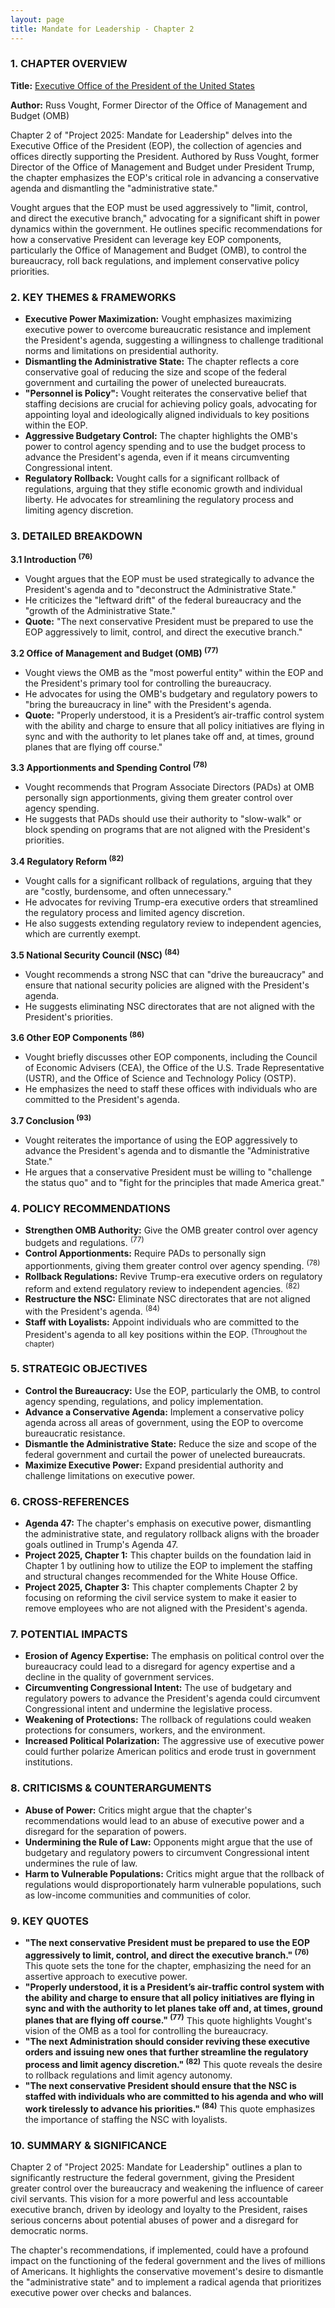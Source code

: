 ```yaml
---
layout: page
title: Mandate for Leadership - Chapter 2
---
```


### 1. CHAPTER OVERVIEW

**Title:** [Executive Office of the President of the United States](../../documents/project_2025_chapters/chapter_2.pdf)

**Author:** Russ Vought, Former Director of the Office of Management and Budget (OMB)

Chapter 2 of "Project 2025: Mandate for Leadership" delves into the Executive Office of the President (EOP), the collection of agencies and offices directly supporting the President. Authored by Russ Vought, former Director of the Office of Management and Budget under President Trump, the chapter emphasizes the EOP's critical role in advancing a conservative agenda and dismantling the "administrative state." 

Vought argues that the EOP must be used aggressively to "limit, control, and direct the executive branch," advocating for a significant shift in power dynamics within the government. He outlines specific recommendations for how a conservative President can leverage key EOP components, particularly the Office of Management and Budget (OMB), to control the bureaucracy, roll back regulations, and implement conservative policy priorities.

### 2. KEY THEMES & FRAMEWORKS

* **Executive Power Maximization:** Vought emphasizes maximizing executive power to overcome bureaucratic resistance and implement the President's agenda, suggesting a willingness to challenge traditional norms and limitations on presidential authority.
* **Dismantling the Administrative State:** The chapter reflects a core conservative goal of reducing the size and scope of the federal government and curtailing the power of unelected bureaucrats.
* **"Personnel is Policy":**  Vought reiterates the conservative belief that staffing decisions are crucial for achieving policy goals, advocating for appointing loyal and ideologically aligned individuals to key positions within the EOP.
* **Aggressive Budgetary Control:** The chapter highlights the OMB's power to control agency spending and to use the budget process to advance the President's agenda, even if it means circumventing Congressional intent.
* **Regulatory Rollback:** Vought calls for a significant rollback of regulations, arguing that they stifle economic growth and individual liberty. He advocates for streamlining the regulatory process and limiting agency discretion.

### 3. DETAILED BREAKDOWN

**3.1 Introduction <sup>(76)</sup>**

* Vought argues that the EOP must be used strategically to advance the President's agenda and to "deconstruct the Administrative State."
* He criticizes the "leftward drift" of the federal bureaucracy and the "growth of the Administrative State."
* **Quote:** "The next conservative President must be prepared to use the EOP aggressively to limit, control, and direct the executive branch."

**3.2 Office of Management and Budget (OMB) <sup>(77)</sup>**

* Vought views the OMB as the "most powerful entity" within the EOP and the President's primary tool for controlling the bureaucracy.
* He advocates for using the OMB's budgetary and regulatory powers to "bring the bureaucracy in line" with the President's agenda.
* **Quote:** "Properly understood, it is a President’s air-traffic control system with the ability and charge to ensure that all policy initiatives are flying in sync and with the authority to let planes take off and, at times, ground planes that are flying off course."

**3.3 Apportionments and Spending Control <sup>(78)</sup>**

* Vought recommends that Program Associate Directors (PADs) at OMB personally sign apportionments, giving them greater control over agency spending.
* He suggests that PADs should use their authority to "slow-walk" or block spending on programs that are not aligned with the President's priorities.

**3.4 Regulatory Reform <sup>(82)</sup>**

* Vought calls for a significant rollback of regulations, arguing that they are "costly, burdensome, and often unnecessary."
* He advocates for reviving Trump-era executive orders that streamlined the regulatory process and limited agency discretion.
* He also suggests extending regulatory review to independent agencies, which are currently exempt.

**3.5 National Security Council (NSC) <sup>(84)</sup>**

* Vought recommends a strong NSC that can "drive the bureaucracy" and ensure that national security policies are aligned with the President's agenda.
* He suggests eliminating NSC directorates that are not aligned with the President's priorities.

**3.6 Other EOP Components <sup>(86)</sup>**

* Vought briefly discusses other EOP components, including the Council of Economic Advisers (CEA), the Office of the U.S. Trade Representative (USTR), and the Office of Science and Technology Policy (OSTP).
* He emphasizes the need to staff these offices with individuals who are committed to the President's agenda.

**3.7 Conclusion <sup>(93)</sup>**

* Vought reiterates the importance of using the EOP aggressively to advance the President's agenda and to dismantle the "Administrative State."
* He argues that a conservative President must be willing to "challenge the status quo" and to "fight for the principles that made America great."

### 4. POLICY RECOMMENDATIONS

* **Strengthen OMB Authority:** Give the OMB greater control over agency budgets and regulations. <sup>(77)</sup>
* **Control Apportionments:**  Require PADs to personally sign apportionments, giving them greater control over agency spending. <sup>(78)</sup>
* **Rollback Regulations:** Revive Trump-era executive orders on regulatory reform and extend regulatory review to independent agencies. <sup>(82)</sup>
* **Restructure the NSC:**  Eliminate NSC directorates that are not aligned with the President's agenda. <sup>(84)</sup>
* **Staff with Loyalists:**  Appoint individuals who are committed to the President's agenda to all key positions within the EOP. <sup>(Throughout the chapter)</sup>

### 5. STRATEGIC OBJECTIVES

* **Control the Bureaucracy:**  Use the EOP, particularly the OMB, to control agency spending, regulations, and policy implementation.
* **Advance a Conservative Agenda:**  Implement a conservative policy agenda across all areas of government, using the EOP to overcome bureaucratic resistance.
* **Dismantle the Administrative State:**  Reduce the size and scope of the federal government and curtail the power of unelected bureaucrats.
* **Maximize Executive Power:**  Expand presidential authority and challenge limitations on executive power.

### 6. CROSS-REFERENCES

* **Agenda 47:**  The chapter's emphasis on executive power, dismantling the administrative state, and regulatory rollback aligns with the broader goals outlined in Trump's Agenda 47.
* **Project 2025, Chapter 1:**  This chapter builds on the foundation laid in Chapter 1 by outlining how to utilize the EOP to implement the staffing and structural changes recommended for the White House Office.
* **Project 2025, Chapter 3:**  This chapter complements Chapter 2 by focusing on reforming the civil service system to make it easier to remove employees who are not aligned with the President's agenda.

### 7. POTENTIAL IMPACTS

* **Erosion of Agency Expertise:**  The emphasis on political control over the bureaucracy could lead to a disregard for agency expertise and a decline in the quality of government services.
* **Circumventing Congressional Intent:**  The use of budgetary and regulatory powers to advance the President's agenda could circumvent Congressional intent and undermine the legislative process.
* **Weakening of Protections:**  The rollback of regulations could weaken protections for consumers, workers, and the environment.
* **Increased Political Polarization:**  The aggressive use of executive power could further polarize American politics and erode trust in government institutions.

### 8. CRITICISMS & COUNTERARGUMENTS

* **Abuse of Power:**  Critics might argue that the chapter's recommendations would lead to an abuse of executive power and a disregard for the separation of powers.
* **Undermining the Rule of Law:**  Opponents might argue that the use of budgetary and regulatory powers to circumvent Congressional intent undermines the rule of law.
* **Harm to Vulnerable Populations:**  Critics might argue that the rollback of regulations would disproportionately harm vulnerable populations, such as low-income communities and communities of color.

### 9. KEY QUOTES

* **"The next conservative President must be prepared to use the EOP aggressively to limit, control, and direct the executive branch." <sup>(76)</sup>**  This quote sets the tone for the chapter, emphasizing the need for an assertive approach to executive power.
* **"Properly understood, it is a President’s air-traffic control system with the ability and charge to ensure that all policy initiatives are flying in sync and with the authority to let planes take off and, at times, ground planes that are flying off course." <sup>(77)</sup>**  This quote highlights Vought's vision of the OMB as a tool for controlling the bureaucracy.
* **"The next Administration should consider reviving these executive orders and issuing new ones that further streamline the regulatory process and limit agency discretion." <sup>(82)</sup>**  This quote reveals the desire to rollback regulations and limit agency autonomy.
* **"The next conservative President should ensure that the NSC is staffed with individuals who are committed to his agenda and who will work tirelessly to advance his priorities." <sup>(84)</sup>**  This quote emphasizes the importance of staffing the NSC with loyalists.

### 10. SUMMARY & SIGNIFICANCE

Chapter 2 of "Project 2025: Mandate for Leadership" outlines a plan to significantly restructure the federal government, giving the President greater control over the bureaucracy and weakening the influence of career civil servants. This vision for a more powerful and less accountable executive branch, driven by ideology and loyalty to the President, raises serious concerns about potential abuses of power and a disregard for democratic norms. 

The chapter's recommendations, if implemented, could have a profound impact on the functioning of the federal government and the lives of millions of Americans. It highlights the conservative movement's desire to dismantle the "administrative state" and to implement a radical agenda that prioritizes executive power over checks and balances. 
